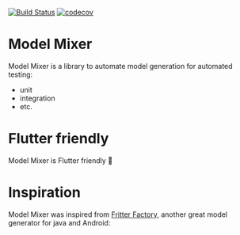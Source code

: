 [![Build Status](https://travis-ci.com/HelloCuriosity/model-mixer.svg?token=aWjqMgk11pxLTM3tzaxw&branch=master)](https://travis-ci.com/HelloCuriosity/model-mixer)
[![codecov](https://codecov.io/gh/HelloCuriosity/model-mixer/branch/master/graph/badge.svg)](https://codecov.io/gh/HelloCuriosity/model-mixer)

# Model Mixer
Model Mixer is a library to automate model generation for automated testing:
- unit
- integration
- etc.

# Flutter friendly
Model Mixer is Flutter friendly 🚀

# Inspiration
Model Mixer was inspired from [Fritter Factory](https://github.com/equinox-one/fritterfactory), another great model generator for java and Android: 
